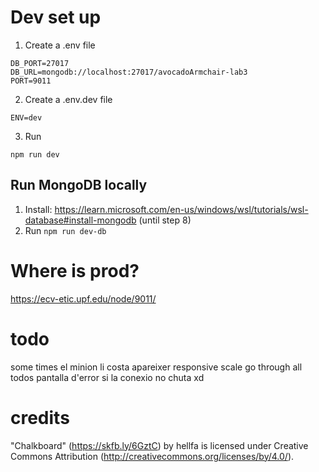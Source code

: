 # Dev set up
1. Create a .env file
```
DB_PORT=27017
DB_URL=mongodb://localhost:27017/avocadoArmchair-lab3
PORT=9011
```
2. Create a .env.dev file
```
ENV=dev
```
3. Run
```
npm run dev
```

## Run MongoDB locally
1. Install: https://learn.microsoft.com/en-us/windows/wsl/tutorials/wsl-database#install-mongodb (until step 8)
2. Run `npm run dev-db`


# Where is prod?
https://ecv-etic.upf.edu/node/9011/

# todo
some times el minion li costa apareixer
responsive scale 
go through all todos
pantalla d'error si la conexio no chuta xd

# credits
"Chalkboard" (https://skfb.ly/6GztC) by hellfa is licensed under Creative Commons Attribution (http://creativecommons.org/licenses/by/4.0/).